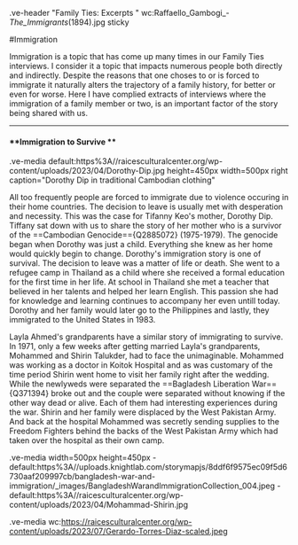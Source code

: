 .ve-header "Family Ties: Excerpts " wc:Raffaello_Gambogi_-_The_Immigrants_(1894).jpg sticky

<style>
    #juncture h1 { color: #124559; }
</style>

#Immigration 

Immigration is a topic that has come up many times in our Family Ties interviews. I consider it a topic that impacts numerous people both directly and indirectly. Despite the reasons that one choses to or is forced to immigrate it naturally alters the trajectory of a family history, for better or even for worse.  Here I have complied extracts of interviews where the immigration of a family member or two, is an important factor of the story being shared with us.

---


#### **Immigration to Survive **


.ve-media default:https%3A//raicesculturalcenter.org/wp-content/uploads/2023/04/Dorothy-Dip.jpg height=450px width=500px right caption="Dorothy Dip in traditional Cambodian clothing"

All too frequently people are forced to immigrate due to violence occuring in their home countries. The decision to leave is usually met with desperation and necessity. This was the case for Tifanny Keo's mother, Dorothy Dip. Tiffany sat down with us to share the story of her mother who is a survivor of the ==Cambodian Genocide=={Q2885072} (1975-1979). The genocide began when Dorothy was just a child. Everything she knew as her home would quickly begin to change. Dorothy's immigration story is one of survival. The decision to leave was a matter of life or death. She went to a refugee camp in Thailand as a child where she received a formal education for the first time in her life. At school in Thailand she met a teacher that believed in her talents and helped her learn English. This passion she had for knowledge and learning continues to accompany her even untill today. Dorothy and her family would later go to the Philippines and lastly, they immigrated to the United States in 1983.  



Layla Ahmed's grandparents have a similar story of immigrating to survive. In 1971, only a few weeks after getting married Layla's grandparents, Mohammed and Shirin Talukder, had to face the unimaginable. Mohammed was working as a doctor in Koitok Hospital and as was customary of the time period Shirin went home to visit her family right after the wedding. While the newlyweds were separated the ==Bagladesh Liberation War== {Q371394} broke out and the couple were separated without knowing if the other way dead or alive. Each of them had interesting experiences during the war. Shirin and her family were displaced by the West Pakistan Army. And back at the hospital Mohammed was secretly sending supplies to the Freedom Fighters behind the backs of the West Pakistan Army which had taken over the hospital as their own camp.  

.ve-media width=500px height=450px
    - default:https%3A//uploads.knightlab.com/storymapjs/8ddf6f9575ec09f5d6730aaf209997cb/bangladesh-war-and-immigration/_images/BangladeshWarandImmigrationCollection_004.jpeg
    - default:https%3A//raicesculturalcenter.org/wp-content/uploads/2023/04/Mohammad-Shirin.jpg
    
.ve-media wc:https://raicesculturalcenter.org/wp-content/uploads/2023/07/Gerardo-Torres-Diaz-scaled.jpeg